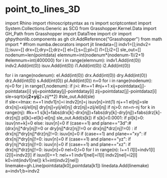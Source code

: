 # point_to_lines_3D


import Rhino
import rhinoscriptsyntax as rs
import scriptcontext
import System.Collections.Generic as SCG
from Grasshopper.Kernel.Data import GH_Path
from Grasshopper import DataTree
import clr
import ghpythonlib.components as gh
clr.AddReference("Grasshopper")
from math import *
#from numba.decorators import jit
linedata=[]
indv1=[];indv2=[];isuv=[]
drx=[];dry=[];drz=[]
el=[];s=[];pl=[]
i1=[];i2=[]
sle_out=[]
nodenum=len(pointdata)
elemnum=int(nodenum*(nodenum-1)/2+1)
#elemnum=int(400000)
for i in range(elemnum):
    indv1.Add(int(0))
    indv2.Add(int(0))
    isuv.Add(int(0))
    i1.Add(int(0))
    i2.Add(int(0))

  for i in range(nodenum):
      el.Add(int(0))
      drx.Add(int(0))
      dry.Add(int(0))
      drz.Add(int(0))
      s.Add(int(0))
      pl.Add(int(0))
  n=0
  for i in range(nodenum):
      nj=0
      for j in range(1,nodenum):
          if j>i:
              #n+=1
              #nj+=1
              xij=pointdatax[j]-pointdatax[i]
              yij=pointdatay[j]-pointdatay[i]
              zij=pointdataz[j]-pointdataz[i]
              sle=sqrt(xij**2+yij**2+zij**2)
              #sle_out.Add(sle)          
              if sle<=lmax:
                  n+=1
                  indv1[n]=i
                  indv2[n]=j
                  isuv[n]=int(1)
                  nj+=1
                el[nj]=sle
                drx[nj]=xij/el[nj]
                dry[nj]=yij/el[nj]
                drz[nj]=zij/el[nj]
                if nj>0:
                    nn=n-nj
                    for k in range(nj):
                        #k+=1
                        s[k]=fabs(drx[k]-drx[nj])+fabs(dry[k]-dry[nj])+fabs(drz[k]-drz[nj])
                        pl[k]=el[k]-el[nj]
                        sle_out.Add(s[k])
                        if s[k]<0.0001:
                            if pl[k]>0:
                                isuv[nn+k]=0
                            else:
                                isuv[n]=0
                        if (case==1) and plane=="3d":#(drx[nj]*dry[nj]!=0 or dry[nj]*drz[nj]!=0 or drx[nj]*drz[nj]!=0) :
                            if drx[nj]*dry[nj]*drz[nj]!=0:
                                isuv[n]=0
                        if (case==1) and plane=="xy":
                            if drx[nj]*dry[nj]!=0:
                                isuv[n]=0
                        if (case==1) and plane=="yz":
                            if dry[nj]*drz[nj]!=0:
                                isuv[n]=0
                        if (case==1) and plane=="xz":
                            if drx[nj]*drz[nj]!=0:
                                isuv[n]=0
nel=0;l=0
for l in range(n):
    l+=1
    i1[l]=indv1[l]
    i2[l]=indv2[l]
    if isuv[l]==1:
        nel+=1
        indv1[nel]=i1[l]
        indv2[nel]=i2[l]
        k0=int(indv1[nel])
        k1=int(indv2[nel])
        linemake=gh.Line(pointdata[k0],pointdata[k1])
        linedata.Add(linemake)
a=indv1;b=indv2



